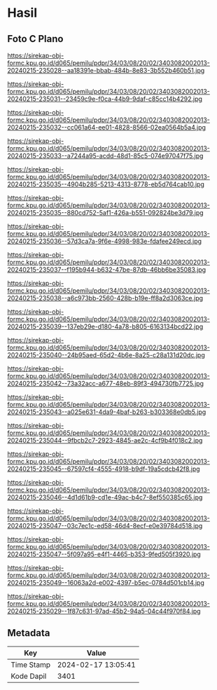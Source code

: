 # Hasil

## Foto C Plano

https://sirekap-obj-formc.kpu.go.id/d065/pemilu/pdpr/34/03/08/20/02/3403082002013-20240215-235028--aa18391e-bbab-484b-8e83-3b552b460b51.jpg

https://sirekap-obj-formc.kpu.go.id/d065/pemilu/pdpr/34/03/08/20/02/3403082002013-20240215-235031--23459c9e-f0ca-44b9-9daf-c85cc14b4292.jpg

https://sirekap-obj-formc.kpu.go.id/d065/pemilu/pdpr/34/03/08/20/02/3403082002013-20240215-235032--cc061a64-ee01-4828-8566-02ea0564b5a4.jpg

https://sirekap-obj-formc.kpu.go.id/d065/pemilu/pdpr/34/03/08/20/02/3403082002013-20240215-235033--a7244a95-acdd-48d1-85c5-074e97047f75.jpg

https://sirekap-obj-formc.kpu.go.id/d065/pemilu/pdpr/34/03/08/20/02/3403082002013-20240215-235035--4904b285-5213-4313-8778-eb5d764cab10.jpg

https://sirekap-obj-formc.kpu.go.id/d065/pemilu/pdpr/34/03/08/20/02/3403082002013-20240215-235035--880cd752-5af1-426a-b551-092824be3d79.jpg

https://sirekap-obj-formc.kpu.go.id/d065/pemilu/pdpr/34/03/08/20/02/3403082002013-20240215-235036--57d3ca7a-9f6e-4998-983e-fdafee249ecd.jpg

https://sirekap-obj-formc.kpu.go.id/d065/pemilu/pdpr/34/03/08/20/02/3403082002013-20240215-235037--f195b944-b632-47be-87db-46bb6be35083.jpg

https://sirekap-obj-formc.kpu.go.id/d065/pemilu/pdpr/34/03/08/20/02/3403082002013-20240215-235038--a6c973bb-2560-428b-b19e-ff8a2d3063ce.jpg

https://sirekap-obj-formc.kpu.go.id/d065/pemilu/pdpr/34/03/08/20/02/3403082002013-20240215-235039--137eb29e-d180-4a78-b805-6163134bcd22.jpg

https://sirekap-obj-formc.kpu.go.id/d065/pemilu/pdpr/34/03/08/20/02/3403082002013-20240215-235040--24b95aed-65d2-4b6e-8a25-c28a131d20dc.jpg

https://sirekap-obj-formc.kpu.go.id/d065/pemilu/pdpr/34/03/08/20/02/3403082002013-20240215-235042--73a32acc-a677-48eb-89f3-494730fb7725.jpg

https://sirekap-obj-formc.kpu.go.id/d065/pemilu/pdpr/34/03/08/20/02/3403082002013-20240215-235043--a025e631-4da9-4baf-b263-b303368e0db5.jpg

https://sirekap-obj-formc.kpu.go.id/d065/pemilu/pdpr/34/03/08/20/02/3403082002013-20240215-235044--9fbcb2c7-2923-4845-ae2c-4cf9b4f018c2.jpg

https://sirekap-obj-formc.kpu.go.id/d065/pemilu/pdpr/34/03/08/20/02/3403082002013-20240215-235045--67597cf4-4555-4918-b9df-19a5cdcb42f8.jpg

https://sirekap-obj-formc.kpu.go.id/d065/pemilu/pdpr/34/03/08/20/02/3403082002013-20240215-235046--4d1d61b9-cd1e-49ac-b4c7-8ef550385c65.jpg

https://sirekap-obj-formc.kpu.go.id/d065/pemilu/pdpr/34/03/08/20/02/3403082002013-20240215-235047--03c7ec1c-ed58-46d4-8ecf-e0e39784d518.jpg

https://sirekap-obj-formc.kpu.go.id/d065/pemilu/pdpr/34/03/08/20/02/3403082002013-20240215-235047--5f097a95-e4f1-4465-b353-9fed505f3920.jpg

https://sirekap-obj-formc.kpu.go.id/d065/pemilu/pdpr/34/03/08/20/02/3403082002013-20240215-235049--16063a2d-e002-4397-b5ec-0784d501cb14.jpg

https://sirekap-obj-formc.kpu.go.id/d065/pemilu/pdpr/34/03/08/20/02/3403082002013-20240215-235029--1f87c631-97ad-45b2-94a5-04c44f970f84.jpg


## Metadata

| Key        | Value               |
| ---------- | ------------------- |
| Time Stamp | 2024-02-17 13:05:41 |
| Kode Dapil | 3401                |



